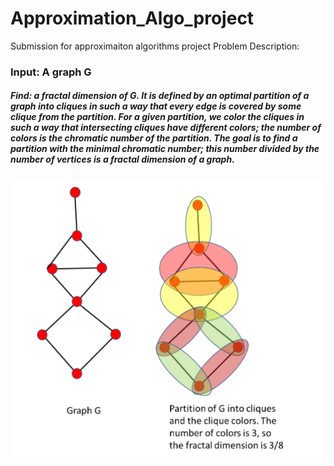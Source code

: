 # Approximation_Algo_project
Submission for approximaiton algorithms project
Problem Description:
### Input: A graph G
##### Find: a fractal dimension of G. It is defined by an optimal partition of a graph into cliques in such a way that every edge is covered by some clique from the partition. For a given partition, we color the cliques in such a way that intersecting cliques have different colors; the number of colors is the chromatic number of the partition. The goal is to find a partition with the minimal chromatic number; this number divided by the number of vertices is a fractal dimension of a graph.

![Problem Statement](question_example.png)
